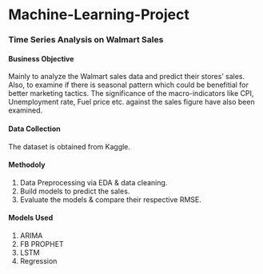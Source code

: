# Machine-Learning-Project
### Time Series Analysis on Walmart Sales

#### Business Objective
Mainly to analyze the Walmart sales data and predict their stores’ sales. Also, to examine if there is seasonal pattern which could be benefitial for better marketing tactics. The significance of the macro-indicators like CPI, Unemployment rate, Fuel price etc. against the sales figure have also been examined.


#### Data Collection
The dataset is obtained from Kaggle.


#### Methodoly
1. Data Preprocessing via EDA & data cleaning. <br /> 
2. Build models to predict the sales. <br /> 
3. Evaluate the models & compare their respective RMSE. <br /> 


#### Models Used
1. ARIMA
2. FB PROPHET
3. LSTM
4. Regression
